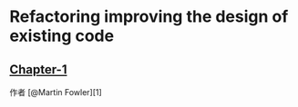 # Refactoring improving the design of existing code

## [Chapter-1](https://github.com/byelaney/refactoring__improving_the_design_of_existing_code/blob/master/chapter-1/README.md)


作者 [@Martin Fowler][1]


[3]: https://martinfowler.com/
